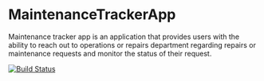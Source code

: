 # MaintenanceTrackerApp
Maintenance tracker app is an application that provides users with the ability to reach out to operations or repairs department regarding repairs or maintenance requests and monitor the status of their request.


[![Build Status](https://travis-ci.org/gloriaodipo/MaintenanceTrackerApp.svg?branch=APIs)](https://travis-ci.org/gloriaodipo/MaintenanceTrackerApp)
